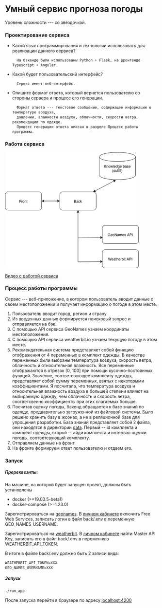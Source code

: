 # Умный сервис прогноза погоды

Уровень сложности --- со звездочкой.

### Проектирование сервиса

- Какой язык программирования и технологии использовать для реализации данного сервиса?

        На бэкенде были использованы Python + Flask, на фронтенде Typescript + Angular.

- Какой будет пользовательский интерфейс?

        Сервис имеет веб-интерфейс.

- Опишите формат ответа, который вернется пользователю со стороны сервера и процесс его генерации.

        Формат ответа --- текстовое сообщение, содержащее информацию о температуре воздуха,
        давлении, влажности воздуха, облачности, скорости ветра, рекомендации по одежде.
        Процесс генерации ответа описан в разделе Процесс работы программы.

### Работа сервиса

![schema](img/schema.png)

[Видео с работой сервиса](https://www.loom.com/share/cca82961bc374ca2a159a8d480ad6832)


### Процесс работы программы

Сервис --- веб-приложение, в котором пользователь вводит данные о своем местоположении и получает информацию о погоде в этом месте.

1) Пользователь вводит город, регион и страну.
2) Из введенных данных формируется поисковый запрос и отправляется на бэк.
3) С помощью API сервиса GeoNames узнаем координаты местоположения.
4) С помощью API сервиса weatherbit.io узнаем текущую погоду в этом месте.
5) Рекомендательная система представляет собой функцию отображения от 4 переменных в комплект одежды. В качестве переменных были выбраны температура воздуха, скорость ветра, облачность и относительная влажность. Все переменные отображаются в отрезок [0, 100] при помощи кусочно-постоянных функций. Значение, соответсвующее комплекту одежды, представляет собой сумму переменных, взятых с некоторыми коэффициентами. Я посчитала, что температура воздуха и относительная влажность воздуха в большей степени влияют на выбираемую одежду, чем облачность и скорость ветра, соответсвенно коэффициенты при этих слагаемых больше.
6) Посчитав оценку погоды, бэкенд обращается к базе знаний по одежде, предварительно загруженной из файловой системы. Было решено хранить базу в жсонах, а не в реляционной базе для упрощения разработки. База знаний представляет собой 2 файла, они находятся в директории [data](data). Первый -- id комплекта и комплект одежды, второй -- айди комплекта и интервал оценки погоды, соответсвующий комплекту.
7) Отправляем данные на фронт.
8) На фронте формируем ответ пользователю и отдаем его.

### Запуск

##### Пререквезиты:

На машине, на которой будет запущен проект, должны быть установлены

- docker (>=19.03.5-beta1)
- docker-compose (>=1.23.0)

Зарегистрироваться на [geonames](http://www.geonames.org/). В [личном кабинете](https://www.geonames.org/manageaccount) включить Free Web Services, записать логин в файл back/.env в переменную GEO_NAMES_USERNAME.

Зарегистрироваться на [weatherbit](https://www.weatherbit.io). В [личном кабинете](https://www.weatherbit.io/account/dashboard) найти Master API Key, записать его в файл back/.env в переменную WEATHERBIT_API_TOKEN.

В итоге в файле back/.env должно быть 2 записи вида:
```
WEATHERBIT_API_TOKEN=XXX
GEO_NAMES_USERNAME=XXX
```

##### Запуск
```bash
./run_app
```

После запуска перейти в браузере по адресу [localhost:4200](http://localhost:4200/)
